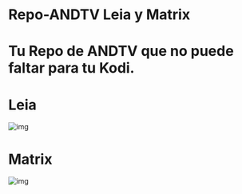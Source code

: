# Repo-ANDTV Leia y Matrix
# Tu Repo de ANDTV que no puede faltar para tu Kodi.
# Leia
![img](https://i.imgur.com/DBrVLvy.jpg)
# Matrix
![img](https://i.imgur.com/FmHatKc.png)
